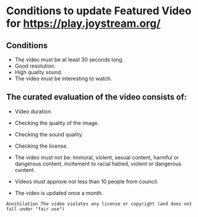 # Conditions to update Featured Video for https://play.joystream.org/

## Conditions

- The video must be at least 30 seconds long.
- Good resolution.
- High quality sound.
- The video must be interesting to watch.

## The curated evaluation of the video consists of:
 
- Video duration
- Checking the quality of the image.
- Checking the sound quality.
- Checking the license.
- The video must not be: Immoral, violent, sexual content, harmful or dangerous content, incitement to racial hatred, violent or dangerous content.

- Videos must approve not less than 10 people from council.
- The video is updated once a month.

`Annihilation
The video violates any license or copyright (and does not fall under "fair use")`
